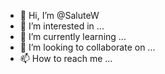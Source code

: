 - 👋 Hi, I’m @SaluteW
- 👀 I’m interested in ...
- 🌱 I’m currently learning ...
- 💞️ I’m looking to collaborate on ...
- 📫 How to reach me ...

<!---
SaluteW/SaluteW is a ✨ special ✨ repository because its `README.md` (this file) appears on your GitHub profile.
You can click the Preview link to take a look at your changes.
--->
